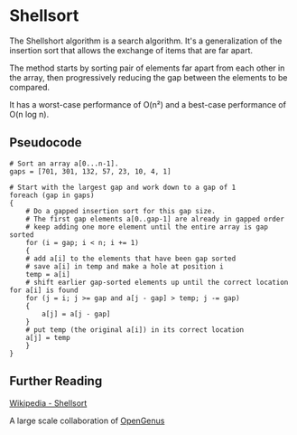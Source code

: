 # Shellsort
The Shellshort algorithm is a search algorithm. It's a generalization of the insertion sort that allows the exchange of items that are far apart.

The method starts by sorting pair of elements far apart from each other in the array, then progressively reducing the gap between the elements to be compared.

It has a worst-case performance of O(n²) and a best-case performance of O(n log n).

## Pseudocode

	# Sort an array a[0...n-1].
	gaps = [701, 301, 132, 57, 23, 10, 4, 1]

	# Start with the largest gap and work down to a gap of 1
	foreach (gap in gaps)
	{
	    # Do a gapped insertion sort for this gap size.
	    # The first gap elements a[0..gap-1] are already in gapped order
	    # keep adding one more element until the entire array is gap sorted
	    for (i = gap; i < n; i += 1)
	    {
		# add a[i] to the elements that have been gap sorted
		# save a[i] in temp and make a hole at position i
		temp = a[i]
		# shift earlier gap-sorted elements up until the correct location for a[i] is found
		for (j = i; j >= gap and a[j - gap] > temp; j -= gap)
		{
		    a[j] = a[j - gap]
		}
		# put temp (the original a[i]) in its correct location
		a[j] = temp
	    }
	}


## Further Reading
[Wikipedia - Shellsort](https://en.wikipedia.org/wiki/Shellsort)

A large scale collaboration of [OpenGenus](https://github.com/opengenus)
